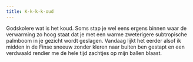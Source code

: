 ```yaml
---
title: K-k-k-k-oud
---
```

Godskolere wat is het koud. Soms stap je wel eens ergens binnen waar de verwarming zo hoog staat dat je met een warme zweterigere subtropische palmboom in je gezicht wordt geslagen. Vandaag lijkt het eerder alsof ik midden in de Finse sneeuw zonder kleren naar buiten ben gestapt en een verdwaald rendier me de hele tijd zachtjes op mijn ballen blaast.
